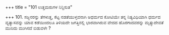 +++
title = "101 ಉತ್ತಮರುಗಳ ನಿನ್ದಿಸುತ"

+++
101. ಸಜ್ಜನರನ್ನು ತೆಗಳುತ್ತ, ಕೆಟ್ಟ ನಡತೆಯುಳ್ಳವನಾಗಿ ಅಧರ್ಮದ ಕೋಟಿಯೇ ತನ್ನ ನಿತ್ಯವಿಧಿಯಾಗಿ ಧರ್ಮದ ವ್ಯತ್ಯಾಸವನ್ನು ಯಾವ ಕಡೆಯಿಂದಲೂ ತಿಳಿಯದೇ ಜಗತ್ತಿನಲ್ಲಿ ಭಾರವಾಗಿರುವ ವೇದದ ಹೊರಗಾದವರನ್ನು ಮೃತ್ಯುದೇವತೆ ಮುರಿದು ಮುಗಿಸದೆ ಬಿಡುವಳೇ ?